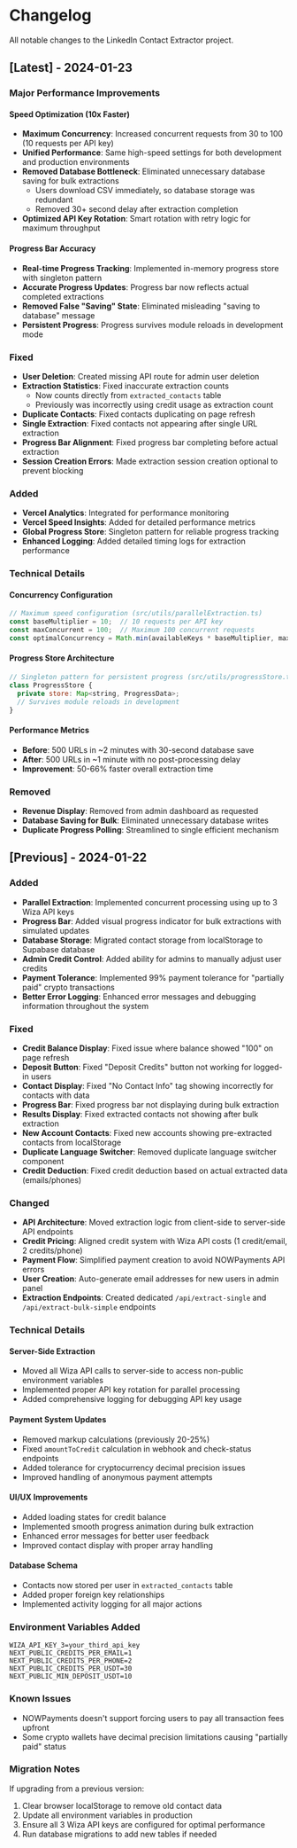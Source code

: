 # Changelog

All notable changes to the LinkedIn Contact Extractor project.

## [Latest] - 2024-01-23

### Major Performance Improvements

#### Speed Optimization (10x Faster)
- **Maximum Concurrency**: Increased concurrent requests from 30 to 100 (10 requests per API key)
- **Unified Performance**: Same high-speed settings for both development and production environments
- **Removed Database Bottleneck**: Eliminated unnecessary database saving for bulk extractions
  - Users download CSV immediately, so database storage was redundant
  - Removed 30+ second delay after extraction completion
- **Optimized API Key Rotation**: Smart rotation with retry logic for maximum throughput

#### Progress Bar Accuracy
- **Real-time Progress Tracking**: Implemented in-memory progress store with singleton pattern
- **Accurate Progress Updates**: Progress bar now reflects actual completed extractions
- **Removed False "Saving" State**: Eliminated misleading "saving to database" message
- **Persistent Progress**: Progress survives module reloads in development mode

### Fixed
- **User Deletion**: Created missing API route for admin user deletion
- **Extraction Statistics**: Fixed inaccurate extraction counts
  - Now counts directly from `extracted_contacts` table
  - Previously was incorrectly using credit usage as extraction count
- **Duplicate Contacts**: Fixed contacts duplicating on page refresh
- **Single Extraction**: Fixed contacts not appearing after single URL extraction
- **Progress Bar Alignment**: Fixed progress bar completing before actual extraction
- **Session Creation Errors**: Made extraction session creation optional to prevent blocking

### Added
- **Vercel Analytics**: Integrated for performance monitoring
- **Vercel Speed Insights**: Added for detailed performance metrics
- **Global Progress Store**: Singleton pattern for reliable progress tracking
- **Enhanced Logging**: Added detailed timing logs for extraction performance

### Technical Details

#### Concurrency Configuration
```javascript
// Maximum speed configuration (src/utils/parallelExtraction.ts)
const baseMultiplier = 10;  // 10 requests per API key
const maxConcurrent = 100;  // Maximum 100 concurrent requests
const optimalConcurrency = Math.min(availableKeys * baseMultiplier, maxConcurrent);
```

#### Progress Store Architecture
```javascript
// Singleton pattern for persistent progress (src/utils/progressStore.ts)
class ProgressStore {
  private store: Map<string, ProgressData>;
  // Survives module reloads in development
}
```

#### Performance Metrics
- **Before**: 500 URLs in ~2 minutes with 30-second database save
- **After**: 500 URLs in ~1 minute with no post-processing delay
- **Improvement**: 50-66% faster overall extraction time

### Removed
- **Revenue Display**: Removed from admin dashboard as requested
- **Database Saving for Bulk**: Eliminated unnecessary database writes
- **Duplicate Progress Polling**: Streamlined to single efficient mechanism

## [Previous] - 2024-01-22

### Added
- **Parallel Extraction**: Implemented concurrent processing using up to 3 Wiza API keys
- **Progress Bar**: Added visual progress indicator for bulk extractions with simulated updates
- **Database Storage**: Migrated contact storage from localStorage to Supabase database
- **Admin Credit Control**: Added ability for admins to manually adjust user credits
- **Payment Tolerance**: Implemented 99% payment tolerance for "partially paid" crypto transactions
- **Better Error Logging**: Enhanced error messages and debugging information throughout the system

### Fixed
- **Credit Balance Display**: Fixed issue where balance showed "100" on page refresh
- **Deposit Button**: Fixed "Deposit Credits" button not working for logged-in users
- **Contact Display**: Fixed "No Contact Info" tag showing incorrectly for contacts with data
- **Progress Bar**: Fixed progress bar not displaying during bulk extraction
- **Results Display**: Fixed extracted contacts not showing after bulk extraction
- **New Account Contacts**: Fixed new accounts showing pre-extracted contacts from localStorage
- **Duplicate Language Switcher**: Removed duplicate language switcher component
- **Credit Deduction**: Fixed credit deduction based on actual extracted data (emails/phones)

### Changed
- **API Architecture**: Moved extraction logic from client-side to server-side API endpoints
- **Credit Pricing**: Aligned credit system with Wiza API costs (1 credit/email, 2 credits/phone)
- **Payment Flow**: Simplified payment creation to avoid NOWPayments API errors
- **User Creation**: Auto-generate email addresses for new users in admin panel
- **Extraction Endpoints**: Created dedicated `/api/extract-single` and `/api/extract-bulk-simple` endpoints

### Technical Details

#### Server-Side Extraction
- Moved all Wiza API calls to server-side to access non-public environment variables
- Implemented proper API key rotation for parallel processing
- Added comprehensive logging for debugging API key usage

#### Payment System Updates
- Removed markup calculations (previously 20-25%)
- Fixed `amountToCredit` calculation in webhook and check-status endpoints
- Added tolerance for cryptocurrency decimal precision issues
- Improved handling of anonymous payment attempts

#### UI/UX Improvements
- Added loading states for credit balance
- Implemented smooth progress animation during bulk extraction
- Enhanced error messages for better user feedback
- Improved contact display with proper array handling

#### Database Schema
- Contacts now stored per user in `extracted_contacts` table
- Added proper foreign key relationships
- Implemented activity logging for all major actions

### Environment Variables Added
```env
WIZA_API_KEY_3=your_third_api_key
NEXT_PUBLIC_CREDITS_PER_EMAIL=1
NEXT_PUBLIC_CREDITS_PER_PHONE=2
NEXT_PUBLIC_CREDITS_PER_USDT=30
NEXT_PUBLIC_MIN_DEPOSIT_USDT=10
```

### Known Issues
- NOWPayments doesn't support forcing users to pay all transaction fees upfront
- Some crypto wallets have decimal precision limitations causing "partially paid" status

### Migration Notes
If upgrading from a previous version:
1. Clear browser localStorage to remove old contact data
2. Update all environment variables in production
3. Ensure all 3 Wiza API keys are configured for optimal performance
4. Run database migrations to add new tables if needed
